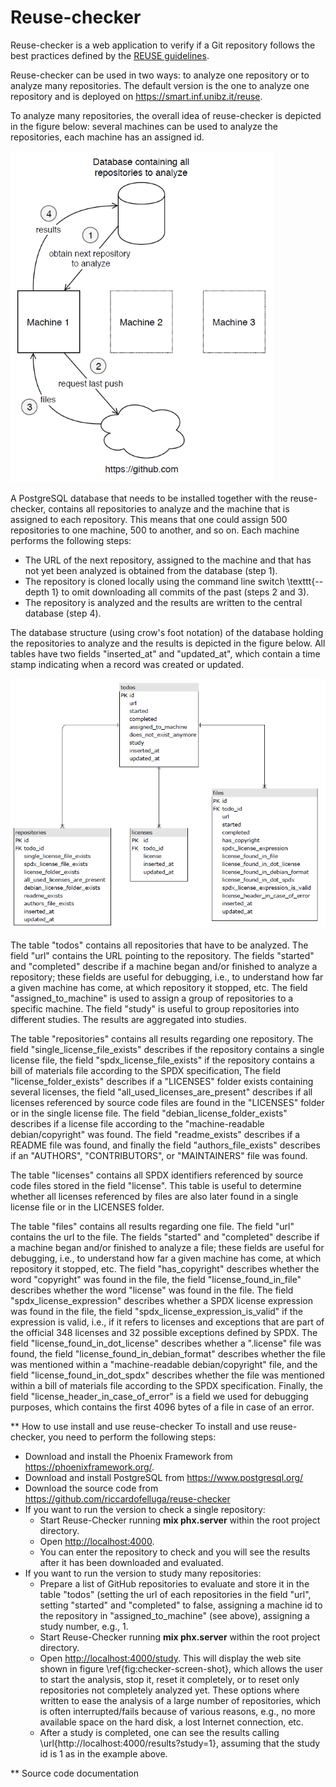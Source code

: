 # Reuse-checker

Reuse-checker is a web application to verify if a Git repository follows the
best practices defined by the [REUSE guidelines](https://reuse.software/).

Reuse-checker can be used in two ways: to analyze one repository or to analyze
many repositories. The default version is the one to analyze one repository and
is deployed on <https://smart.inf.unibz.it/reuse>.

To analyze many repositories, the overall idea of reuse-checker is depicted in
the figure below: several machines can be used to analyze the repositories, each
machine has an assigned id. 

![Overall idea][figure1]

A PostgreSQL database that needs to be installed together with the
reuse-checker, contains all repositories to analyze and the machine that is
assigned to each repository. This means that one could assign 500 repositories
to one machine, 500 to another, and so on. Each machine performs the following
steps:

* The URL of the next repository, assigned to the machine and that has not yet
  been analyzed is obtained from the database (step 1).
* The repository is cloned locally using the command line switch \texttt{--depth
  1} to omit downloading all commits of the past (steps 2 and 3).
* The repository is analyzed and the results are written to the central database (step 4).

The database structure (using crow's foot notation) of the database holding the repositories to analyze and the results is depicted in the figure below. All tables have two fields "inserted_at" and "updated_at", which contain a time stamp indicating when a record was created or updated.

![Database structure][figure2]

The table "todos" contains all repositories that have to be analyzed. The field
"url" contains the URL pointing to the repository. The fields "started" and
"completed" describe if a machine began and/or finished to analyze a repository;
these fields are useful for debugging, i.e., to understand how far a given
machine has come, at which repository it stopped, etc. The field
"assigned_to_machine" is used to assign a group of repositories to a specific
machine. The field "study" is useful to group repositories into different
studies. The results are aggregated into studies. 

The table "repositories" contains all results regarding one repository. The
field "single_license_file_exists" describes if the repository contains a single
license file, the field "spdx_license_file_exists" if the repository contains a
bill of materials file according to the SPDX specification, The field
"license_folder_exists" describes if a "LICENSES" folder exists containing
several licenses, the field "all_used_licenses_are_present" describes if all
licenses referenced by source code files are found in the "LICENSES" folder or
in the single license file. The field "debian_license_folder_exists" describes
if a license file according to the "machine-readable debian/copyright" was
found. The field "readme_exists" describes if a README file was found, and
finally the field "authors_file_exists" describes if an "AUTHORS",
"CONTRIBUTORS", or "MAINTAINERS" file was found.

The table "licenses" contains all SPDX identifiers referenced by source code
files stored in the field "license". This table is useful to determine whether
all licenses referenced by files are also later found in a single license file
or in the LICENSES folder.

The table "files" contains all results regarding one file. The field "url"
contains the url to the file. The fields "started" and "completed" describe if a
machine began and/or finished to analyze a file; these fields are useful for
debugging, i.e., to understand how far a given machine has come, at which
repository it stopped, etc. The field "has_copyright" describes whether the word
"copyright" was found in the file, the field "license_found_in_file" describes
whether the word "license" was found in the file. The field
"spdx_license_expression" describes whether a SPDX license expression was found
in the file, the field "spdx_license_expression_is_valid" if the expression is
valid, i.e., if it refers to licenses and exceptions that are part of the
official 348 licenses and 32 possible exceptions defined by SPDX. The field
"license_found_in_dot_license" describes whether a ".license" file was found,
the field "license_found_in_debian_format" describes whether the file was
mentioned within a "machine-readable debian/copyright" file, and the field
"license_found_in_dot_spdx" describes whether the file was mentioned within a
bill of materials file according to the SPDX specification. Finally, the field
"license_header_in_case_of_error" is a field we used for debugging purposes,
which contains the first 4096 bytes of a file in case of an error.

** How to use install and use reuse-checker
To install and use reuse-checker, you need to perform the following steps:

*  Download and install the Phoenix Framework from <https://phoenixframework.org/>.
*  Download and install PostgreSQL from <https://www.postgresql.org/>
*  Download the source code from  <https://github.com/riccardofelluga/reuse-checker>
*  If you want to run the version to check a single repository:
   * Start Reuse-Checker running **mix phx.server** within the root project directory.
   * Open <http://localhost:4000>.
   * You can enter the repository to check and you will see the results after it
     has been downloaded and evaluated.
*  If you want to run the version to study many repositories: 
   * Prepare a list of GitHub repositories to evaluate and store it in the table
     "todos" (setting the url of each repositories in the field "url", setting
     "started" and "completed" to false, assigning a machine id to the
     repository in "assigned_to_machine" (see above), assigning a study number,
     e.g., 1.
   *  Start Reuse-Checker running **mix phx.server** within the root project directory.
   *  Open <http://localhost:4000/study>. This will display the web site shown
      in figure \ref{fig:checker-screen-shot}, which allows the user to start
      the analysis, stop it, reset it completely, or to reset only repositories
      not completely analyzed yet. These options where written to ease the
      analysis of a large number of repositories, which is often
      interrupted/fails because of various reasons, e.g., no more available
      space on the hard disk, a lost Internet connection, etc.
   *  After a study is completed, one can see the results calling
      \url{http://localhost:4000/results?study=1}, assuming that the study id is
      1 as in the example above.

** Source code documentation




[figure1]: https://github.com/riccardofelluga/reuse-checker/blob/master/documentation/idea.png "Overall idea of reuse-checker"
[figure2]: https://github.com/riccardofelluga/reuse-checker/blob/master/documentation/database.png "Database structure"